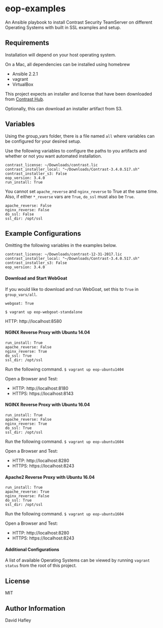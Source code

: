 # eop-examples

An Ansible playbook to install Contrast Security TeamServer on different Operating Systems with built in SSL examples and setup.

## Requirements


Installation will depend on your host operating system.

On a Mac, all dependencies can be installed using homebrew
* Ansible 2.2.1
* vagrant
* VirtualBox

This project expects an installer and license that have been downloaded from [Contrast Hub](https://hub.contrastsecurity.com).  

Optionally, this can download an installer artifact from S3.


## Variables

Using the group_vars folder, there is a file named `all` where variables can be configured for your desired setup.  

Use the following variables to configure the paths to you artifacts and whether or not you want automated installation.

```
contrast_license: ~/Downloads/contrast.lic
contrast_installer_local: "~/Downloads/Contrast-3.4.0.517.sh"
contrast_installer_s3: False
eop_version: 3.4.0
run_install: True
```

You cannot set `apache_reverse` and `nginx_reverse` to True at the same time.  Also, if either `*_reverse` vars are `True`, `do_ssl` must also be `True`.
```
apache_reverse: False
nginx_reverse: False
do_ssl: False
ssl_dir: /opt/ssl
```

## Example Configurations
Omitting the following variables in the examples below.  
```
contrast_license: ~/Downloads/contrast-12-31-2017.lic
contrast_installer_local: "~/Downloads/Contrast-3.4.0.517.sh"
contrast_installer_s3: False
eop_version: 3.4.0
```

#### Download and Start WebGoat
If you would like to download and run WebGoat, set this to `True` in `group_vars/all`.

`webgoat: True`

`$ vagrant up eop-webgoat-standalone`

HTTP: http://localhost:8580

#### NGINX Reverse Proxy with Ubuntu 14.04
```
run_install: True
apache_reverse: False
nginx_reverse: True
do_ssl: True
ssl_dir: /opt/ssl
```

Run the following command.
`$ vagrant up eop-ubuntu1404`

Open a Browser and Test:
* HTTP: http://localhost:8180
* HTTPS: https://localhost:8143


#### NGINX Reverse Proxy with Ubuntu 16.04
```
run_install: True
apache_reverse: False
nginx_reverse: True
do_ssl: True
ssl_dir: /opt/ssl
```

Run the following command.
`$ vagrant up eop-ubuntu1604`

Open a Browser and Test:
* HTTP: http://localhost:8280
* HTTPS: https://localhost:8243


#### Apache2 Reverse Proxy with Ubuntu 16.04
```
run_install: True
apache_reverse: True
nginx_reverse: False
do_ssl: True
ssl_dir: /opt/ssl
```

Run the following command.
`$ vagrant up eop-ubuntu1604`

Open a Browser and Test:
* HTTP: http://localhost:8280
* HTTPS: https://localhost:8243

#### Additional Configurations
A list of available Operating Systems can be viewed by running `vagrant status` from the root of this project.


## License


MIT

## Author Information

David Hafley
